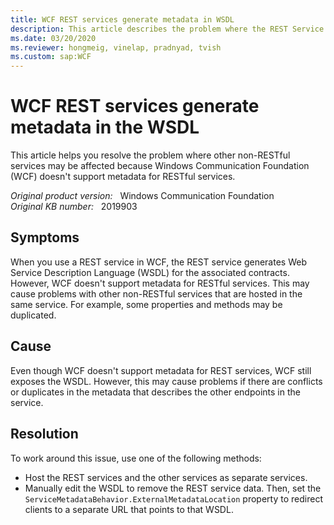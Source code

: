 ```yaml
---
title: WCF REST services generate metadata in WSDL
description: This article describes the problem where the REST Service generates WSDL for the associated contracts when you use a REST Service in WCF, and provides a resolution.
ms.date: 03/20/2020
ms.reviewer: hongmeig, vinelap, pradnyad, tvish
ms.custom: sap:WCF
---
```

# WCF REST services generate metadata in the WSDL

This article helps you resolve the problem where other non-RESTful services may be affected because Windows Communication Foundation (WCF) doesn't support metadata for RESTful services.

_Original product version:_ &nbsp; Windows Communication Foundation  
_Original KB number:_ &nbsp; 2019903

## Symptoms

When you use a REST service in WCF, the REST service generates Web Service Description Language (WSDL) for the associated contracts. However, WCF doesn't support metadata for RESTful services. This may cause problems with other non-RESTful services that are hosted in the same service. For example, some properties and methods may be duplicated.

## Cause

Even though WCF doesn't support metadata for REST services, WCF still exposes the WSDL. However, this may cause problems if there are conflicts or duplicates in the metadata that describes the other endpoints in the service.

## Resolution

To work around this issue, use one of the following methods:

- Host the REST services and the other services as separate services.
- Manually edit the WSDL to remove the REST service data. Then, set the `ServiceMetadataBehavior.ExternalMetadataLocation` property to redirect clients to a separate URL that points to that WSDL.
